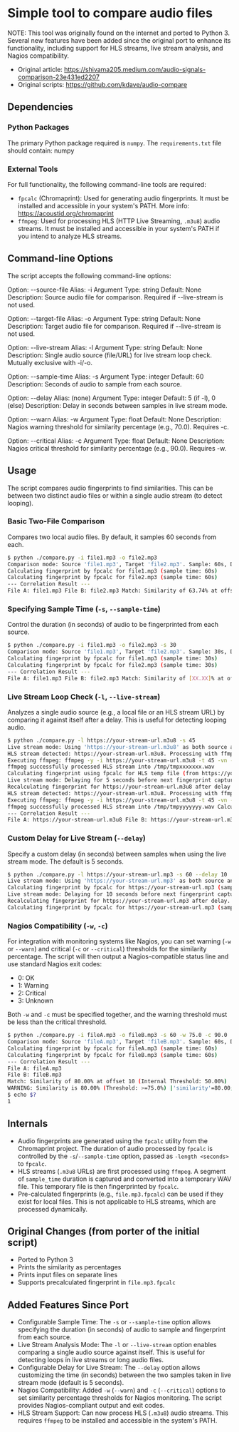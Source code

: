 Simple tool to compare audio files
==================================

NOTE: This tool was originally found on the internet and ported to Python 3. Several new features have been added since the original port to enhance its functionality, including support for HLS streams, live stream analysis, and Nagios compatibility.

-   Original article: <https://shivama205.medium.com/audio-signals-comparison-23e431ed2207>
-   Original scripts: <https://github.com/kdave/audio-compare>

Dependencies
------------

### Python Packages

The primary Python package required is `numpy`. The `requirements.txt` file should contain: numpy

### External Tools

For full functionality, the following command-line tools are required:

-   `fpcalc` (Chromaprint): Used for generating audio fingerprints. It must be installed and accessible in your system's PATH. More info: <https://acoustid.org/chromaprint>
-   `ffmpeg`: Used for processing HLS (HTTP Live Streaming, `.m3u8`) audio streams. It must be installed and accessible in your system's PATH if you intend to analyze HLS streams.

Command-line Options
--------------------

The script accepts the following command-line options:

Option: --source-file Alias: -i Argument Type: string Default: None Description: Source audio file for comparison. Required if --live-stream is not used.

Option: --target-file Alias: -o Argument Type: string Default: None Description: Target audio file for comparison. Required if --live-stream is not used.

Option: --live-stream Alias: -l Argument Type: string Default: None Description: Single audio source (file/URL) for live stream loop check. Mutually exclusive with -i/-o.

Option: --sample-time Alias: -s Argument Type: integer Default: 60 Description: Seconds of audio to sample from each source.

Option: --delay Alias: (none) Argument Type: integer Default: 5 (if -l), 0 (else) Description: Delay in seconds between samples in live stream mode.

Option: --warn Alias: -w Argument Type: float Default: None Description: Nagios warning threshold for similarity percentage (e.g., 70.0). Requires -c.

Option: --critical Alias: -c Argument Type: float Default: None Description: Nagios critical threshold for similarity percentage (e.g., 90.0). Requires -w.

Usage
-----

The script compares audio fingerprints to find similarities. This can be between two distinct audio files or within a single audio stream (to detect looping).

### Basic Two-File Comparison

Compares two local audio files. By default, it samples 60 seconds from each.

```bash
$ python ./compare.py -i file1.mp3 -o file2.mp3 
Comparison mode: Source 'file1.mp3', Target 'file2.mp3'. Sample: 60s, Delay: 0s.
Calculating fingerprint by fpcalc for file1.mp3 (sample time: 60s)
Calculating fingerprint by fpcalc for file2.mp3 (sample time: 60s)
--- Correlation Result ---
File A: file1.mp3 File B: file2.mp3 Match: Similarity of 63.74% at offset 55 (Internal Threshold: 50.00%)
```

### Specifying Sample Time (`-s`, `--sample-time`)

Control the duration (in seconds) of audio to be fingerprinted from each source.

```bash
$ python ./compare.py -i file1.mp3 -o file2.mp3 -s 30
Comparison mode: Source 'file1.mp3', Target 'file2.mp3'. Sample: 30s, Delay: 0s.
Calculating fingerprint by fpcalc for file1.mp3 (sample time: 30s)
Calculating fingerprint by fpcalc for file2.mp3 (sample time: 30s)
--- Correlation Result ---
File A: file1.mp3 File B: file2.mp3 Match: Similarity of [XX.XX]% at offset [YY] (Internal Threshold: 50.00%)
```

### Live Stream Loop Check (`-l`, `--live-stream`)

Analyzes a single audio source (e.g., a local file or an HLS stream URL) by comparing it against itself after a delay. This is useful for detecting looping audio.

```bash
$ python ./compare.py -l https://your-stream-url.m3u8 -s 45
Live stream mode: Using 'https://your-stream-url.m3u8' as both source and target. Sample: 45s, Delay: 5s.
HLS stream detected: https://your-stream-url.m3u8. Processing with ffmpeg for 45 seconds.
Executing ffmpeg: ffmpeg -y -i https://your-stream-url.m3u8 -t 45 -vn -acodec pcm_s16le -ar 44100 -ac 1 /tmp/tmpxxxxxxx.wav
ffmpeg successfully processed HLS stream into /tmp/tmpxxxxxxx.wav
Calculating fingerprint using fpcalc for HLS temp file (from https://your-stream-url.m3u8)
Live stream mode: Delaying for 5 seconds before next fingerprint capture...
Recalculating fingerprint for https://your-stream-url.m3u8 after delay.
HLS stream detected: https://your-stream-url.m3u8. Processing with ffmpeg for 45 seconds.
Executing ffmpeg: ffmpeg -y -i https://your-stream-url.m3u8 -t 45 -vn -acodec pcm_s16le -ar 44100 -ac 1 /tmp/tmpyyyyyyy.wav
ffmpeg successfully processed HLS stream into /tmp/tmpyyyyyyy.wav Calculating fingerprint using fpcalc for HLS temp file (from https://your-stream-url.m3u8)
--- Correlation Result ---
File A: https://your-stream-url.m3u8 File B: https://your-stream-url.m3u8 Match: Similarity of [ZZ.ZZ]% at offset [WW] (Internal Threshold: 50.00%)
``` 

### Custom Delay for Live Stream (`--delay`)

Specify a custom delay (in seconds) between samples when using the live stream mode. The default is 5 seconds.

```bash
$ python ./compare.py -l https://your-stream-url.mp3 -s 60 --delay 10
Live stream mode: Using 'https://your-stream-url.mp3' as both source and target. Sample: 60s, Delay: 10s.
Calculating fingerprint by fpcalc for https://your-stream-url.mp3 (sample time: 60s)
Live stream mode: Delaying for 10 seconds before next fingerprint capture...
Recalculating fingerprint for https://your-stream-url.mp3 after delay.
Calculating fingerprint by fpcalc for https://your-stream-url.mp3 (sample time: 60s) ...
``` 

### Nagios Compatibility (`-w`, `-c`)

For integration with monitoring systems like Nagios, you can set warning (`-w` or `--warn`) and critical (`-c` or `--critical`) thresholds for the similarity percentage. The script will then output a Nagios-compatible status line and use standard Nagios exit codes:

-   0: OK
-   1: Warning
-   2: Critical
-   3: Unknown

Both `-w` and `-c` must be specified together, and the warning threshold must be less than the critical threshold.

```bash
$ python ./compare.py -i fileA.mp3 -o fileB.mp3 -s 60 -w 75.0 -c 90.0
Comparison mode: Source 'fileA.mp3', Target 'fileB.mp3'. Sample: 60s, Delay: 0s.
Calculating fingerprint by fpcalc for fileA.mp3 (sample time: 60s)
Calculating fingerprint by fpcalc for fileB.mp3 (sample time: 60s)
--- Correlation Result ---
File A: fileA.mp3
File B: fileB.mp3
Match: Similarity of 80.00% at offset 10 (Internal Threshold: 50.00%)
WARNING: Similarity is 80.00% (Threshold: >=75.0%) |'similarity'=80.00;75.0;90.0;0;100
$ echo $?
1
``` 

Internals
---------

-   Audio fingerprints are generated using the `fpcalc` utility from the Chromaprint project. The duration of audio processed by `fpcalc` is controlled by the `-s`/`--sample-time` option, passed as `-length <seconds>` to `fpcalc`.
-   HLS streams (`.m3u8` URLs) are first processed using `ffmpeg`. A segment of `sample_time` duration is captured and converted into a temporary WAV file. This temporary file is then fingerprinted by `fpcalc`.
-   Pre-calculated fingerprints (e.g., `file.mp3.fpcalc`) can be used if they exist for local files. This is not applicable to HLS streams, which are processed dynamically.

Original Changes (from porter of the initial script)
----------------------------------------------------

-   Ported to Python 3
-   Prints the similarity as percentages
-   Prints input files on separate lines
-   Supports precalculated fingerprint in `file.mp3.fpcalc`

Added Features Since Port
-------------------------

-   Configurable Sample Time: The `-s` or `--sample-time` option allows specifying the duration (in seconds) of audio to sample and fingerprint from each source.
-   Live Stream Analysis Mode: The `-l` or `--live-stream` option enables comparing a single audio source against itself. This is useful for detecting loops in live streams or long audio files.
-   Configurable Delay for Live Stream: The `--delay` option allows customizing the time (in seconds) between the two samples taken in live stream mode (default is 5 seconds).
-   Nagios Compatibility: Added `-w` (`--warn`) and `-c` (`--critical`) options to set similarity percentage thresholds for Nagios monitoring. The script provides Nagios-compliant output and exit codes.
-   HLS Stream Support: Can now process HLS (`.m3u8`) audio streams. This requires `ffmpeg` to be installed and accessible in the system's PATH.
